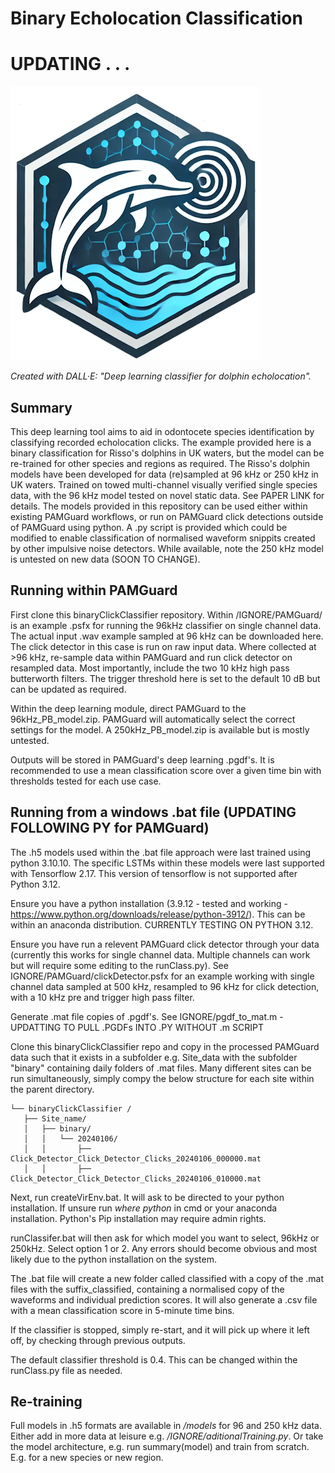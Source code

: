 # Binary Echolocation Classification

# UPDATING . . .

![image](logo.png)

*Created with DALL·E: "Deep learning classifier for dolphin echolocation".*

## Summary
This deep learning tool aims to aid in odontocete species identification by classifying recorded echolocation clicks. The example provided here is a binary classification for Risso's dolphins in UK waters, but the model can be re-trained for other species and regions as required. The Risso's dolphin models have been developed for data (re)sampled at 96 kHz or 250 kHz in UK waters.  Trained on towed multi-channel visually verified single species data, with the 96 kHz model tested on novel static data. See PAPER LINK for details. The models provided in this repository can be used either within existing PAMGuard workflows, or run on PAMGuard click detections outside of PAMGuard using python. A .py script is provided which could be modified to enable classification of normalised waveform snippits created by other impulsive noise detectors. While available, note the 250 kHz model is untested on new data (SOON TO CHANGE).

## Running within PAMGuard
First clone this binaryClickClassifier repository. Within /IGNORE/PAMGuard/ is an example .psfx for running the 96kHz classifier on single channel data. The actual input .wav example sampled at 96 kHz can be downloaded here. The click detector in this case is run on raw input data. Where collected at >96 kHz, re-sample data within PAMGuard and run click detector on resampled data. Most importantly, include the two 10 kHz high pass butterworth filters. The trigger threshold here is set to the default 10 dB but can be updated as required.
 
Within the deep learning module, direct PAMGuard to the 96kHz_PB_model.zip. PAMGuard will automatically select the correct settings for the model. A 250kHz_PB_model.zip is available but is mostly untested.
 
Outputs will be stored in PAMGuard's deep learning .pgdf's. It is recommended to use a mean classification score over a given time bin with thresholds tested for each use case.
 
## Running from a windows .bat file (UPDATING FOLLOWING PY for PAMGuard)
The .h5 models used within the .bat file approach were last trained using python 3.10.10. The specific LSTMs within these models were last supported with Tensorflow 2.17. This version of tensorflow is not supported after Python 3.12. 

Ensure you have a python installation (3.9.12 - tested and working - https://www.python.org/downloads/release/python-3912/). This can be within an anaconda distribution. CURRENTLY TESTING ON PYTHON 3.12.
 
Ensure you have run a relevent PAMGuard click detector through your data (currently this works for single channel data. Multiple channels can work but will require some editing to the runClass.py). See IGNORE/PAMGuard/clickDetector.psfx for an example working with single channel data sampled at 500 kHz, resampled to 96 kHz for click detection, with a 10 kHz pre and trigger high pass filter.
 
Generate .mat file copies of .pgdf's. See IGNORE/pgdf_to_mat.m - UPDATTING TO PULL .PGDFs INTO .PY WITHOUT .m SCRIPT
 
Clone this binaryClickClassifier repo and copy in the processed PAMGuard data such that it exists in a subfolder e.g. Site_data with the subfolder "binary" containing daily folders of .mat files. Many different sites can be run simultaneously, simply compy the below structure for each site within the parent directory.
 ```
 └── binaryClickClassifier /
    ├── Site_name/
    │   ├── binary/
    │   │   └── 20240106/
    │   │       ├── Click_Detector_Click_Detector_Clicks_20240106_000000.mat
    │   │       ├── Click_Detector_Click_Detector_Clicks_20240106_010000.mat
```

Next, run createVirEnv.bat. It will ask to be directed to your python installation. If unsure run *where python* in cmd or your anaconda installation. Python's Pip installation may require admin rights. 
 
runClassifer.bat will then ask for which model you want to select, 96kHz or 250kHz. Select option 1 or 2. Any errors should become obvious and most likely due to the python installation on the system.
 
The .bat file will create a new folder called classified with a copy of the .mat files with the suffix_classified, containing a normalised copy of the waveforms and individual prediction scores. It will also generate a .csv file with a mean classification score in 5-minute time bins.
 
If the classifier is stopped, simply re-start, and it will pick up where it left off, by checking through previous outputs. 

The default classifier threshold is 0.4. This can be changed within the runClass.py file as needed.
 
## Re-training
Full models in .h5 formats are available in */models* for 96 and 250 kHz data. Either add in more data at leisure e.g. */IGNORE/aditionalTraining.py*. Or take the model architecture, e.g. run summary(model) and train from scratch. E.g. for a new species or new region.   
